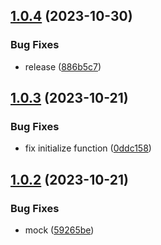 ## [1.0.4](https://github.com/solve3-org/contracts/compare/v1.0.3...v1.0.4) (2023-10-30)


### Bug Fixes

* release ([886b5c7](https://github.com/solve3-org/contracts/commit/886b5c7f56e5bac37012cf7f6ba1b65210023222))

## [1.0.3](https://github.com/solve3-org/contracts/compare/v1.0.2...v1.0.3) (2023-10-21)


### Bug Fixes

* fix initialize function ([0ddc158](https://github.com/solve3-org/contracts/commit/0ddc158d467525f4abb842cba446fd0e87fe7561))

## [1.0.2](https://github.com/solve3-org/contracts/compare/v1.0.1...v1.0.2) (2023-10-21)


### Bug Fixes

* mock ([59265be](https://github.com/solve3-org/contracts/commit/59265be1790053895029c90b134827163eceea8b))
